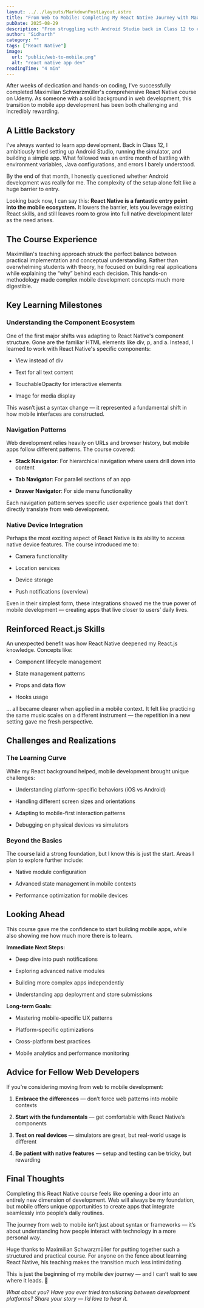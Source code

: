 ```yaml
---
layout: ../../layouts/MarkdownPostLayout.astro
title: "From Web to Mobile: Completing My React Native Journey with Maximilian Schwarzmüller"
pubDate: 2025-08-29
description: "From struggling with Android Studio back in Class 12 to completing Maximilian Schwarzmüller’s React Native course — this post shares my journey into mobile development, the lessons I learned, and why React Native is the perfect entry point for web developers."
author: "Sidharth"
category: ""
tags: ["React Native"]
image:
  url: "public/web-to-mobile.png"
  alt: "react native app dev"
readingTime: "4 min"
---
```


After weeks of dedication and hands-on coding, I've successfully completed Maximilian Schwarzmüller's comprehensive React Native course on Udemy. As someone with a solid background in web development, this transition to mobile app development has been both challenging and incredibly rewarding.

A Little Backstory
------------------

I’ve always wanted to learn app development. Back in Class 12, I ambitiously tried setting up Android Studio, running the simulator, and building a simple app. What followed was an entire month of battling with environment variables, Java configurations, and errors I barely understood.

By the end of that month, I honestly questioned whether Android development was really for me. The complexity of the setup alone felt like a huge barrier to entry.

Looking back now, I can say this: **React Native is a fantastic entry point into the mobile ecosystem.** It lowers the barrier, lets you leverage existing React skills, and still leaves room to grow into full native development later as the need arises.

The Course Experience
---------------------

Maximilian's teaching approach struck the perfect balance between practical implementation and conceptual understanding. Rather than overwhelming students with theory, he focused on building real applications while explaining the “why” behind each decision. This hands-on methodology made complex mobile development concepts much more digestible.

Key Learning Milestones
-----------------------

### Understanding the Component Ecosystem

One of the first major shifts was adapting to React Native's component structure. Gone are the familiar HTML elements like div, p, and a. Instead, I learned to work with React Native's specific components:

*   View instead of div
    
*   Text for all text content
    
*   TouchableOpacity for interactive elements
    
*   Image for media display
    

This wasn’t just a syntax change — it represented a fundamental shift in how mobile interfaces are constructed.

### Navigation Patterns

Web development relies heavily on URLs and browser history, but mobile apps follow different patterns. The course covered:

*   **Stack Navigator**: For hierarchical navigation where users drill down into content
    
*   **Tab Navigator**: For parallel sections of an app
    
*   **Drawer Navigator**: For side menu functionality
    

Each navigation pattern serves specific user experience goals that don’t directly translate from web development.

### Native Device Integration

Perhaps the most exciting aspect of React Native is its ability to access native device features. The course introduced me to:

*   Camera functionality
    
*   Location services
    
*   Device storage
    
*   Push notifications (overview)
    

Even in their simplest form, these integrations showed me the true power of mobile development — creating apps that live closer to users’ daily lives.

Reinforced React.js Skills
--------------------------

An unexpected benefit was how React Native deepened my React.js knowledge. Concepts like:

*   Component lifecycle management
    
*   State management patterns
    
*   Props and data flow
    
*   Hooks usage
    

… all became clearer when applied in a mobile context. It felt like practicing the same music scales on a different instrument — the repetition in a new setting gave me fresh perspective.

Challenges and Realizations
---------------------------

### The Learning Curve

While my React background helped, mobile development brought unique challenges:

*   Understanding platform-specific behaviors (iOS vs Android)
    
*   Handling different screen sizes and orientations
    
*   Adapting to mobile-first interaction patterns
    
*   Debugging on physical devices vs simulators
    

### Beyond the Basics

The course laid a strong foundation, but I know this is just the start. Areas I plan to explore further include:

*   Native module configuration
    
*   Advanced state management in mobile contexts
    
*   Performance optimization for mobile devices
    

Looking Ahead
-------------

This course gave me the confidence to start building mobile apps, while also showing me how much more there is to learn.

**Immediate Next Steps:**

*   Deep dive into push notifications
    
*   Exploring advanced native modules
    
*   Building more complex apps independently
    
*   Understanding app deployment and store submissions
    

**Long-term Goals:**

*   Mastering mobile-specific UX patterns
    
*   Platform-specific optimizations
    
*   Cross-platform best practices
    
*   Mobile analytics and performance monitoring
    

Advice for Fellow Web Developers
--------------------------------

If you’re considering moving from web to mobile development:

1.  **Embrace the differences** — don’t force web patterns into mobile contexts
    
2.  **Start with the fundamentals** — get comfortable with React Native’s components
    
3.  **Test on real devices** — simulators are great, but real-world usage is different
    
4.  **Be patient with native features** — setup and testing can be tricky, but rewarding
    

Final Thoughts
--------------

Completing this React Native course feels like opening a door into an entirely new dimension of development. Web will always be my foundation, but mobile offers unique opportunities to create apps that integrate seamlessly into people’s daily routines.

The journey from web to mobile isn’t just about syntax or frameworks — it’s about understanding how people interact with technology in a more personal way.

Huge thanks to Maximilian Schwarzmüller for putting together such a structured and practical course. For anyone on the fence about learning React Native, his teaching makes the transition much less intimidating.

This is just the beginning of my mobile dev journey — and I can’t wait to see where it leads. 🚀

_What about you? Have you ever tried transitioning between development platforms? Share your story — I’d love to hear it._